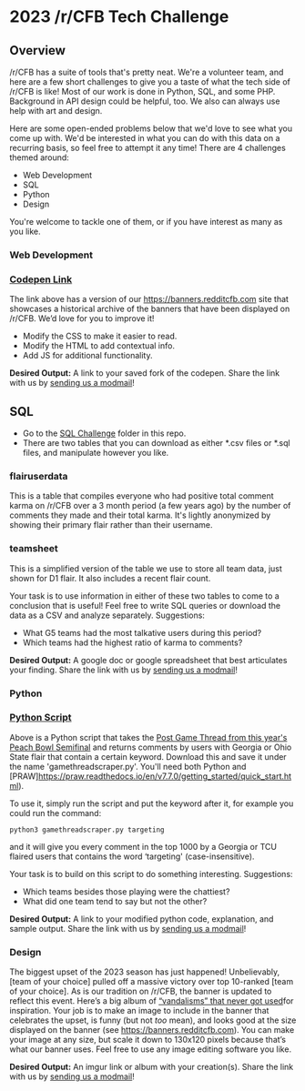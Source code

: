 # 2023 /r/CFB Tech Challenge

## Overview

/r/CFB has a suite of tools that's pretty neat. We're a volunteer team, and here are a few short challenges to give you a taste of what the tech side of /r/CFB is like! Most of our work is done in Python, SQL, and some PHP. Background in API design could be helpful, too. We also can always use help with art and design.

Here are some open-ended problems below that we'd love to see what you come up with. We'd be interested in what you can do with this data on a recurring basis, so feel free to attempt it any time! There are 4 challenges themed around:

* Web Development
* SQL
* Python
* Design

You're welcome to tackle one of them, or if you have interest as many as you like.

### Web Development

### [Codepen Link](https://codepen.io/backonydraco/pen/XWPMagR)

The link above has a version of our https://banners.redditcfb.com site that showcases a historical archive of the banners that have been displayed on /r/CFB. We’d love for you to improve it!

* Modify the CSS to make it easier to read.
* Modify the HTML to add contextual info.
* Add JS for additional functionality.

**Desired Output:** A link to your saved fork of the codepen. Share the link with us by [sending us a modmail](https://old.reddit.com/message/compose?to=/r/CFB&subject=Tech%20Challenge%20-%20Web%20Development)!

## SQL

* Go to the [SQL Challenge](https://github.com/redditCFB/-r-CFB-Tech-Challenge/tree/main/SQL%20Challenge) folder in this repo.
* There are two tables that you can download as either *.csv files or *.sql files, and manipulate however you like.

### flairuserdata

This is a table that compiles everyone who had positive total comment karma on /r/CFB over a 3 month period (a few years ago) by the number of comments they made and their total karma. It's lightly anonymized by showing their primary flair rather than their username.

### teamsheet

This is a simplified version of the table we use to store all team data, just shown for D1 flair. It also includes a recent flair count.

Your task is to use information in either of these two tables to come to a conclusion that is useful! Feel free to write SQL queries or download the data as a CSV and analyze separately. Suggestions:

* What G5 teams had the most talkative users during this period?
* Which teams had the highest ratio of karma to comments?

**Desired Output:** A google doc or google spreadsheet that best articulates your finding. Share the link with us by [sending us a modmail](https://old.reddit.com/message/compose?to=/r/CFB&subject=Tech%20Challenge%20-%20SQL)!

### Python

### [Python Script](https://github.com/redditCFB/-r-CFB-Tech-Challenge/blob/main/gamethreadscraper.py)

Above is a Python script that takes the [Post Game Thread from this year's Peach Bowl Semifinal](https://old.reddit.com/r/CFB/comments/100cbyw/postgame_thread_georgia_defeats_ohio_state_4241/) and returns comments by users with Georgia or Ohio State flair that contain a certain keyword. Download this and save it under the name 'gamethreadscraper.py'. You'll need both Python and [PRAW]https://praw.readthedocs.io/en/v7.7.0/getting_started/quick_start.html).

To use it, simply run the script and put the keyword after it, for example you could run the command:

`python3 gamethreadscraper.py targeting`

and it will give you every comment in the top 1000 by a Georgia or TCU flaired users that contains the word ‘targeting' (case-insensitive). 

Your task is to build on this script to do something interesting. Suggestions:

* Which teams besides those playing were the chattiest?
* What did one team tend to say but not the other?

**Desired Output:** A link to your modified python code, explanation, and sample output. Share the link with us by [sending us a modmail](https://old.reddit.com/message/compose?to=/r/CFB&subject=Tech%20Challenge%20-%20Python)!

### Design

The biggest upset of the 2023 season has just happened! Unbelievably, [team of your choice] pulled off a massive victory over top 10-ranked [team of your choice]. As is our tradition on /r/CFB, the banner is updated to reflect this event. Here’s a big album of [“vandalisms” that never got used](https://imgur.com/a/q9oEUcu)​​ for inspiration. Your job is to make an image to include in the banner that celebrates the upset, is funny (but not *too* mean), and looks good at the size displayed on the banner (see https://banners.redditcfb.com). You can make your image at any size, but scale it down to 130x120 pixels because that’s what our banner uses.  Feel free to use any image editing software you like.

**Desired Output:** An imgur link or album with your creation(s). Share the link with us by [sending us a modmail](https://old.reddit.com/message/compose?to=/r/CFB&subject=Tech%20Challenge%20-%20Design)!
